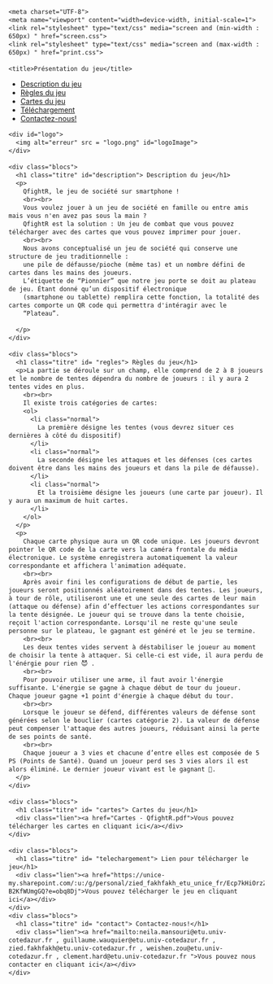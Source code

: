 
<html>
  <head>
    
    <meta charset="UTF-8">
    <meta name="viewport" content="width=device-width, initial-scale=1">
    <link rel="stylesheet" type="text/css" media="screen and (min-width : 650px) " href="screen.css"> 
    <link rel="stylesheet" type="text/css" media="screen and (max-width : 650px) " href="print.css">

    <title>Présentation du jeu</title>
  </head>
  <body>
    <div id="header">
      <ul id="menu">
        <li><a href="#description">Description du jeu</a></li>
        <li><a href="#regles">Règles du jeu</a></li>
        <li><a href="#cartes">Cartes du jeu</a></li>
        <li><a href="#telechargement">Téléchargement</a></li>
        <li><a href="#contact">Contactez-nous!</a></li>
      </ul>
    </div>
    
    <div id="logo">
      <img alt="erreur" src = "logo.png" id="logoImage">
    </div>

    <div class="blocs">  
      <h1 class="titre" id="description"> Description du jeu</h1>
      <p>
        QfightR, le jeu de société sur smartphone ! 
        <br><br>
        Vous voulez jouer à un jeu de société en famille ou entre amis mais vous n'en avez pas sous la main ? 
        QfightR est la solution : Un jeu de combat que vous pouvez télécharger avec des cartes que vous pouvez imprimer pour jouer.
        <br><br>
        Nous avons conceptualisé un jeu de société qui conserve une structure de jeu traditionnelle :      
        une pile de défausse/pioche (même tas) et un nombre défini de cartes dans les mains des joueurs.
        L’étiquette de “Pionnier” que notre jeu porte se doit au plateau de jeu. Étant donné qu’un dispositif électronique 
        (smartphone ou tablette) remplira cette fonction, la totalité des cartes comporte un QR code qui permettra d'intéragir avec le 
        “Plateau”. 
        
      </p>
    </div>
    
    <div class="blocs">  
      <h1 class="titre" id= "regles"> Règles du jeu</h1>
      <p>La partie se déroule sur un champ, elle comprend de 2 à 8 joueurs et le nombre de tentes dépendra du nombre de joueurs : il y aura 2 tentes vides en plus.
        <br><br>
        Il existe trois catégories de cartes:
        <ol>
          <li class="normal">
            La première désigne les tentes (vous devrez situer ces dernières à côté du dispositif) 
          </li>
          <li class="normal">
            La seconde désigne les attaques et les défenses (ces cartes doivent être dans les mains des joueurs et dans la pile de défausse).
          </li>
          <li class="normal">
            Et la troisième désigne les joueurs (une carte par joueur). Il y aura un maximum de huit cartes.
          </li>
        </ol>
      </p>
      <p>
        Chaque carte physique aura un QR code unique. Les joueurs devront pointer le QR code de la carte vers la caméra frontale du média électronique. Le système enregistrera automatiquement la valeur correspondante et affichera l'animation adéquate.
        <br><br>
        Après avoir fini les configurations de début de partie, les joueurs seront positionnés aléatoirement dans des tentes. Les joueurs, à tour de rôle, utiliseront une et une seule des cartes de leur main (attaque ou défense) afin d’effectuer les actions correspondantes sur la tente désignée. Le joueur qui se trouve dans la tente choisie, reçoit l'action correspondante. Lorsqu'il ne reste qu'une seule personne sur le plateau, le gagnant est généré et le jeu se termine. 
        <br><br>
        Les deux tentes vides servent à déstabiliser le joueur au moment de choisir la tente à attaquer. Si celle-ci est vide, il aura perdu de l'énérgie pour rien 😈 .
        <br><br>
        Pour pouvoir utiliser une arme, il faut avoir l'énergie suffisante. L'énergie se gagne à chaque début de tour du joueur. Chaque joueur gagne +1 point d'énergie à chaque début du tour.
        <br><br>
        Lorsque le joueur se défend, différentes valeurs de défense sont générées selon le bouclier (cartes catégorie 2). La valeur de défense peut compenser l'attaque des autres joueurs, réduisant ainsi la perte de ses points de santé.
        <br><br>
        Chaque joueur a 3 vies et chacune d’entre elles est composée de 5 PS (Points de Santé). Quand un joueur perd ses 3 vies alors il est alors éliminé. Le dernier joueur vivant est le gagnant 👑.               
      </p>
    </div>
    
    <div class="blocs">    
      <h1 class="titre" id= "cartes"> Cartes du jeu</h1>  
      <div class="lien"><a href="Cartes - QfightR.pdf">Vous pouvez télécharger les cartes en cliquant ici</a></div>
    </div>

    <div class="blocs"> 
      <h1 class="titre" id= "telechargement"> Lien pour télécharger le jeu</h1>
      <div class="lien"><a href="https://unice-my.sharepoint.com/:u:/g/personal/zied_fakhfakh_etu_unice_fr/Ecp7kHiOrzZPoKknef4YQM8BmywmAQbN9FN-B2KfWUmgGQ?e=obq8Dj">Vous pouvez télécharger le jeu en cliquant ici</a></div>
    </div>
    <div class="blocs">    
      <h1 class="titre" id= "contact"> Contactez-nous!</h1>
      <div class="lien"><a href="mailto:neila.mansouri@etu.univ-cotedazur.fr , guillaume.wauquier@etu.univ-cotedazur.fr , zied.fakhfakh@etu.univ-cotedazur.fr , weishen.zou@etu.univ-cotedazur.fr , clement.hard@etu.univ-cotedazur.fr ">Vous pouvez nous contacter en cliquant ici</a></div>
    </div>
  </body>
</html>
